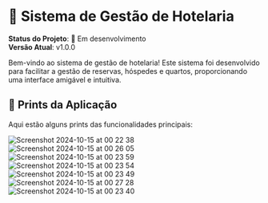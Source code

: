 # 🏨 Sistema de Gestão de Hotelaria

**Status do Projeto**: 🚧 Em desenvolvimento  
**Versão Atual**: v1.0.0

Bem-vindo ao sistema de gestão de hotelaria! Este sistema foi desenvolvido para facilitar a gestão de reservas, hóspedes e quartos, proporcionando uma interface amigável e intuitiva.

## 📸 Prints da Aplicação

Aqui estão alguns prints das funcionalidades principais:

![Screenshot 2024-10-15 at 00 22 38](https://github.com/user-attachments/assets/68e9dbd0-146b-41b4-bb41-437710df8b51)
![Screenshot 2024-10-15 at 00 26 05](https://github.com/user-attachments/assets/4775bcfc-902d-43f0-9fdf-711c06deee3f)
![Screenshot 2024-10-15 at 00 23 59](https://github.com/user-attachments/assets/f4aace8b-73a7-44eb-83ea-017cb2e098e1)
![Screenshot 2024-10-15 at 00 23 54](https://github.com/user-attachments/assets/015f2cd4-9362-407c-b172-9e9f585a2dd0)
![Screenshot 2024-10-15 at 00 23 49](https://github.com/user-attachments/assets/d4600909-b561-4e84-8d64-6b52fbd8be6e)
![Screenshot 2024-10-15 at 00 27 28](https://github.com/user-attachments/assets/8ae8c0f7-0fce-466f-8d7a-2e5266b01cce)
![Screenshot 2024-10-15 at 00 23 40](https://github.com/user-attachments/assets/4d28c6ee-6a08-4fcd-b038-8e8cab5b18be)
